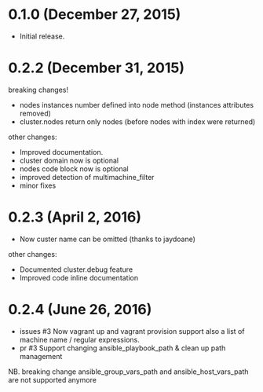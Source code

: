 # 0.1.0 (December 27, 2015)

* Initial release.


# 0.2.2 (December 31, 2015)

breaking changes! 
* nodes instances number defined into node method (instances attributes removed)
* cluster.nodes return only nodes (before nodes with index were returned)

other changes:
* Improved documentation.
* cluster domain now is optional
* nodes code block now is optional
* improved detection of multimachine_filter
* minor fixes

# 0.2.3 (April 2, 2016)

* Now custer name can be omitted (thanks to jaydoane)

other changes:
* Documented cluster.debug feature
* Improved code inline documentation

# 0.2.4 (June 26, 2016)

* issues #3 Now vagrant up and vagrant provision support also a list of machine name / regular expressions.
* pr #3 Support changing ansible_playbook_path & clean up   path management

NB. breaking change
ansible_group_vars_path and ansible_host_vars_path are not supported anymore
